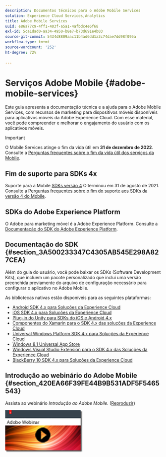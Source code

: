 ```yaml
---
description: Documentos técnicos para o Adobe Mobile Services
solution: Experience Cloud Services,Analytics
title: Adobe Mobile Services
uuid: e86a77c9-4ff1-403f-a5a1-4afbdc4e6f68
exl-id: 5ca1dad0-aa34-4950-b8e7-b73d691e4b03
source-git-commit: 5434d8809aac11b4ad6dd1a3c74dae7dd98f095a
workflow-type: tm+mt
source-wordcount: '252'
ht-degree: 72%

---
```


# Serviços Adobe Mobile {#adobe-mobile-services}

Este guia apresenta a documentação técnica e a ajuda para o Adobe Mobile Services, com recursos de marketing para dispositivos móveis disponíveis para aplicativos móveis da Adobe Experience Cloud. Com esse material, você pode compreender e melhorar o engajamento do usuário com os aplicativos móveis.

>[!IMPORTANT]
>
>O Mobile Services atinge o fim da vida útil em **31 de dezembro de 2022**. Consulte a [Perguntas frequentes sobre o fim da vida útil dos serviços da Mobile](eol.md).

## Fim de suporte para SDKs 4x

Suporte para a Mobile [SDKs versão 4](https://github.com/Adobe-Marketing-Cloud/mobile-services) O terminou em 31 de agosto de 2021. Consulte a [Perguntas frequentes sobre o fim do suporte aos SDKs da versão 4 do Mobile](https://aep-sdks.gitbook.io/docs/version-4-sdk-end-of-support-faq).

## SDKs do Adobe Experience Platform

O Adobe para marketing móvel é a Adobe Experience Platform. Consulte a [Documentação do SDK do Adobe Experience Platform](https://aep-sdks.gitbook.io/docs/).

## Documentação do SDK {#section_3A500233347C4305AB545E298A827CEA}

Além do guia do usuário, você pode baixar os SDKs (Software Development Kits), que incluem um pacote personalizado que inclui uma versão preenchida previamente do arquivo de configuração necessário para configurar o aplicativo no Adobe Mobile.

As bibliotecas nativas estão disponíveis para as seguintes plataformas:

* [Android SDK 4.x para Soluções da Experience Cloud](/help/android/overview.md)
* [iOS SDK 4.x para Soluções da Experience Cloud](/help/ios/overview.md)
* [Plug-in do Unity para SDKs do iOS e Android 4.x](/help/unity/get-started.md)
* [Componentes do Xamarin para o SDK 4.x das soluções da Experience Cloud](/help/xamarin/get-started.md)
* [Universal Windows Platform SDK 4.x para Soluções da Experience Cloud](/help/universal-windows/overview.md)
* [Windows 8.1 Universal App Store](/help/windows-appstore/overview.md)
* [Windows Visual Studio Extension para o SDK 4.x das Soluções da Experience Cloud](/help/windows-appstore/extensions/win-vse-4x.md)
* [BlackBerry 10 SDK 4.x para Soluções da Experience Cloud](/help/blackberry/overview.md)

## Introdução ao webinário do Adobe Mobile {#section_420EA66F39FE44B9B531ADF5F5465543}

Assista ao webinário *Introdução ao Adobe Mobile*. ([Reproduzir](https://adobe.ly/PsxCFn))

[![Imagem do link](assets/webinar.png)](https://adobe.ly/PsxCFn)
